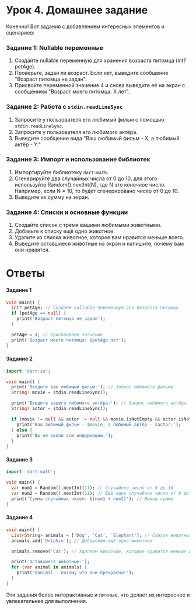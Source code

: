 # Урок 4. Домашнее задание

Конечно! Вот задания с добавлением интересных элементов и сценариев:

### Задание 1: Nullable переменные
1. Создайте nullable переменную для хранения возраста питомца (int? petAge).
2. Проверьте, задан ли возраст. Если нет, выведите сообщение "Возраст питомца не задан".
3. Присвойте переменной значение 4 и снова выведите её на экран с сообщением "Возраст моего питомца: X лет".

### Задание 2: Работа с `stdin.readLineSync`
1. Запросите у пользователя его любимый фильм с помощью `stdin.readLineSync`.
2. Запросите у пользователя его любимого актёра.
3. Выведите сообщение вида "Ваш любимый фильм - X, а любимый актёр - Y."

### Задание 3: Импорт и использование библиотек
1. Импортируйте библиотеку `dart:math`.
2. Сгенерируйте два случайных числа от 0 до 10, для этого используйте Random().nextInt(N), где N это конечное число. Например, если N = 10, то будет сгенерировано число от 0 до 10.
3. Выведите их сумму на экран.

### Задание 4: Списки и основные функции
1. Создайте список с тремя вашими любимыми животными.
2. Добавьте к списку ещё одно животное.
3. Удалите из списка животное, которое вам нравится меньше всего.
4. Выведите оставшиеся животные на экран и напишите, почему вам они нравятся.

# Ответы

#### Задание 1

```dart
void main() {
  int? petAge; // Создаём nullable переменную для возраста питомца
  if (petAge == null) {
    print('Возраст питомца не задан');
  }

  petAge = 4; // Присваиваем значение
  print('Возраст моего питомца: $petAge лет');
}
```

#### Задание 2

```dart
import 'dart:io';

void main() {
  print('Введите ваш любимый фильм:'); // Запрос любимого фильма
  String? movie = stdin.readLineSync();

  print('Введите вашего любимого актёра:'); // Запрос любимого актёра
  String? actor = stdin.readLineSync();

  if (movie != null && actor != null && movie.isNotEmpty && actor.isNotEmpty) {
    print('Ваш любимый фильм - $movie, а любимый актёр - $actor.');
  } else {
    print('Вы не ввели всю информацию.');
  }
}
```

#### Задание 3

```dart
import 'dart:math';

void main() {
  var num1 = Random().nextInt(11); // Случайное число от 0 до 10
  var num2 = Random().nextInt(11); // Ещё одно случайное число от 0 до 10
  print('Сумма случайных чисел: ${num1 + num2}'); // Вывод суммы
}
```

#### Задание 4

```dart
void main() {
  List<String> animals = ['Dog', 'Cat', 'Elephant']; // Список животных
  animals.add('Dolphin'); // Добавляем ещё одно животное

  animals.remove('Cat'); // Удаляем животное, которое нравится меньше всего

  print('Оставшиеся животные:');
  for (var animal in animals) {
    print('$animal - потому что они прекрасны!');
  }
}
```

Эти задания более интерактивные и личные, что делает их интереснее и увлекательнее для выполнения.